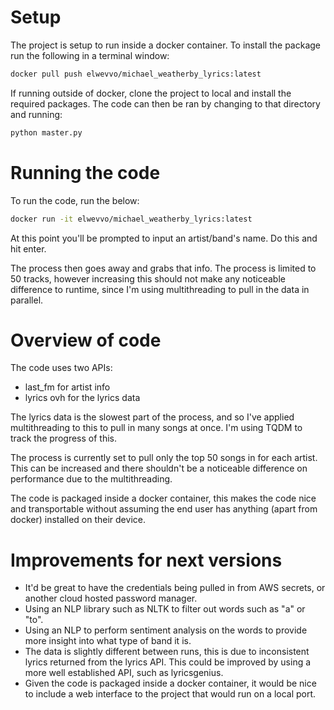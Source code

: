 # Setup
The project is setup to run inside a docker container. To install the package run the following in a terminal window:
```bash
docker pull push elwevvo/michael_weatherby_lyrics:latest
```

If running outside of docker, clone the project to local and install the required packages. The code can then be ran by changing to that directory and running:
```bash
python master.py
```
# Running the code
To run the code, run the below:
```bash
docker run -it elwevvo/michael_weatherby_lyrics:latest
```
At this point you'll be prompted to input an artist/band's name. Do this and hit enter.

The process then goes away and grabs that info. The process is limited to 50 tracks, however increasing this should not make any noticeable difference to runtime, since I'm using multithreading to pull in the data in parallel.

# Overview of code
The code uses two APIs:
- last_fm for artist info
- lyrics ovh for the lyrics data

The lyrics data is the slowest part of the process, and so I've applied multithreading to this to pull in many songs at once. I'm using TQDM to track the progress of this.

The process is currently set to pull only the top 50 songs in for each artist. This can be increased and there shouldn't be a noticeable difference on performance due to the multithreading.

The code is packaged inside a docker container, this makes the code nice and transportable without assuming the end user has anything (apart from docker) installed on their device.

# Improvements for next versions
- It'd be great to have the credentials being pulled in from AWS secrets, or another cloud hosted password manager.
- Using an NLP library such as NLTK to filter out words such as "a" or "to".
- Using an NLP to perform sentiment analysis on the words to provide more insight into what type of band it is.
- The data is slightly different between runs, this is due to inconsistent lyrics returned from  the lyrics API. This could be improved by using a more well established API, such as lyricsgenius.
- Given the code is packaged inside a docker container, it would be nice to include a web interface to the project that would run on a local port.
